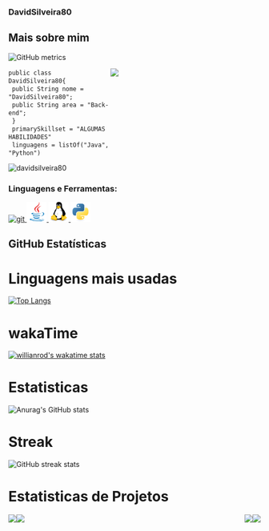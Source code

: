 ### DavidSilveira80

## Mais sobre mim

![GitHub metrics](https://metrics.lecoq.io/DavidSilveira80)

<img align="right" width="300" src="https://i2.wp.com/allhtaccess.info/wp-content/uploads/2018/03/programming.gif?fit=1281%2C716&ssl=1" />

```Java/Python
public class DavidSilveira80{
 public String nome = "DavidSilveira80";
 public String area = "Back-end";
 }
 primarySkillset = "ALGUMAS HABILIDADES"
 linguagens = listOf("Java", "Python") 
```


<p align="left"> <img src="https://komarev.com/ghpvc/?username=davidsilveira80&label=Profile%20views&color=0e75b6&style=flat" alt="davidsilveira80" /> </p>


<h3 align="left">Linguagens e Ferramentas:</h3>
<p align="left"> <a href="https://git-scm.com/" target="_blank" rel="noreferrer"> <img src="https://www.vectorlogo.zone/logos/git-scm/git-scm-icon.svg" alt="git" width="40" height="40"/> </a> <a href="https://www.java.com" target="_blank" rel="noreferrer"> <img src="https://raw.githubusercontent.com/devicons/devicon/master/icons/java/java-original.svg" alt="java" width="40" height="40"/> </a> <a href="https://www.linux.org/" target="_blank" rel="noreferrer"> <img src="https://raw.githubusercontent.com/devicons/devicon/master/icons/linux/linux-original.svg" alt="linux" width="40" height="40"/> </a> <a href="https://www.python.org" target="_blank" rel="noreferrer"> <img src="https://raw.githubusercontent.com/devicons/devicon/master/icons/python/python-original.svg" alt="python" width="40" height="40"/> </a> </p>



## **GitHub Estatísticas**

# Linguagens mais usadas
[![Top Langs](https://github-readme-stats.vercel.app/api/top-langs/?username=Davidsilveira80&show_icons=true&theme=highcontrast&langs_count=8)](https://github.com/anuraghazra/github-readme-stats)

# wakaTime
[![willianrod's wakatime stats](https://github-readme-stats.vercel.app/api/wakatime?username=DavidSilveira80&show_icons=true&theme=highcontrast&)](https://github.com/anuraghazra/github-readme-stats)

# Estatisticas 
![Anurag's GitHub stats](https://github-readme-stats.vercel.app/api?username=DavidSilveira80&show_icons=true&theme=highcontrast)

# Streak
![GitHub streak stats](https://github-readme-streak-stats.herokuapp.com/?user=DavidSilveira80&show_icons=true&theme=highcontrast) 

#  Estatisticas de Projetos 

<div align="center">
  <a href="https://github.com/DavidSilveira80/github-readme-stats">
    <img align="left" src="https://github-readme-stats.vercel.app/api/pin/?username=DavidSilveira80&repo=Desafios_beecrowd_Java&theme=highcontrast" />
  </a>
   

  <a href="https://github.com/DavidSilveira80/github-readme-stats">
    <img align="right" src="https://github-readme-stats.vercel.app/api/pin/?username=DavidSilveira80&repo=Testes-Unitarios_Python&theme=highcontrast"/>
  </a>
   
   
  <a href="https://wakatime.com/badge/github/DavidSilveira80/Desafios_beecrowd_java">
    <img align="left" src="https://wakatime.com/badge/github/DavidSilveira80/Desafios_beecrowd_java.svg"/>
  </a>
   
   
  <a href="https://wakatime.com/badge/github/DavidSilveira80/Testes-Unitarios_Python">
    <img align="right" src="https://wakatime.com/badge/github/DavidSilveira80/Testes-Unitarios_Python.svg"/>
  </a>

</div>







